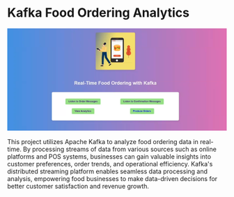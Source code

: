 # Kafka Food Ordering Analytics

![Food Ordering Analytics](static/home.PNG)

This project utilizes Apache Kafka to analyze food ordering data in real-time. By processing streams of data from various sources such as online platforms and POS systems, businesses can gain valuable insights into customer preferences, order trends, and operational efficiency. Kafka's distributed streaming platform enables seamless data processing and analysis, empowering food businesses to make data-driven decisions for better customer satisfaction and revenue growth.

